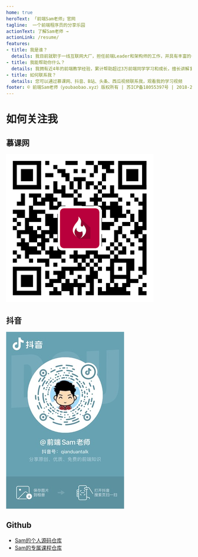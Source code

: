 ```yaml
---
home: true
heroText: 「前端Sam老师」官网
tagline:  一个前端程序员的分享乐园
actionText: 了解Sam老师 →
actionLink: /resume/
features:
- title: 我是谁？
  details: 我目前就职于一线互联网大厂，担任前端Leader和架构师的工作，并具有丰富的一线大厂招聘经验
- title: 我能帮助你什么？
  details: 我拥有近4年的前端教学经验，累计帮助超过3万前端同学学习和成长，擅长讲解复杂的技术知识
- title: 如何联系我？
  details: 您可以通过慕课网、抖音、B站、头条、西瓜视频联系我，观看我的学习视频
footer: © 前端Sam老师（youbaobao.xyz）版权所有 | 苏ICP备18055397号 | 2018-2021 Powered by Sam
---
```



# 如何关注我
## 慕课网
![imooc](./images/imooc.png)

## 抖音
![douyin](./images/douyin.jpeg)

## Github

- [Sam的个人源码仓库](https://github.com/sam9831)
- [Sam的专属课程仓库](https://github.com/fast-learn)
